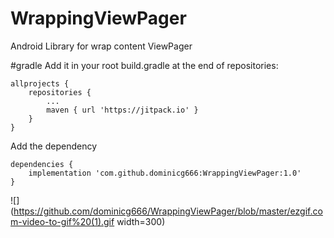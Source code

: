 # WrappingViewPager
Android Library for wrap content ViewPager

 #gradle
  Add it in your root build.gradle at the end of repositories:

	allprojects {
		repositories {
			...
			maven { url 'https://jitpack.io' }
		}
	}
 Add the dependency

	dependencies {
		implementation 'com.github.dominicg666:WrappingViewPager:1.0'
	}

![](https://github.com/dominicg666/WrappingViewPager/blob/master/ezgif.com-video-to-gif%20(1).gif width=300)

